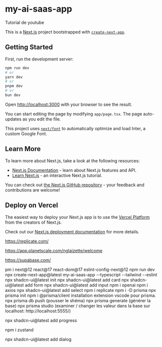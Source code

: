 # my-ai-saas-app
Tutorial de youtube

This is a [Next.js](https://nextjs.org/) project bootstrapped with [`create-next-app`](https://github.com/vercel/next.js/tree/canary/packages/create-next-app).

## Getting Started

First, run the development server:

```bash
npm run dev
# or
yarn dev
# or
pnpm dev
# or
bun dev
```

Open [http://localhost:3000](http://localhost:3000) with your browser to see the result.

You can start editing the page by modifying `app/page.tsx`. The page auto-updates as you edit the file.

This project uses [`next/font`](https://nextjs.org/docs/basic-features/font-optimization) to automatically optimize and load Inter, a custom Google Font.

## Learn More

To learn more about Next.js, take a look at the following resources:

- [Next.js Documentation](https://nextjs.org/docs) - learn about Next.js features and API.
- [Learn Next.js](https://nextjs.org/learn) - an interactive Next.js tutorial.

You can check out [the Next.js GitHub repository](https://github.com/vercel/next.js/) - your feedback and contributions are welcome!

## Deploy on Vercel

The easiest way to deploy your Next.js app is to use the [Vercel Platform](https://vercel.com/new?utm_medium=default-template&filter=next.js&utm_source=create-next-app&utm_campaign=create-next-app-readme) from the creators of Next.js.

Check out our [Next.js deployment documentation](https://nextjs.org/docs/deployment) for more details.

https://replicate.com/

https://app.planetscale.com/nglaizette/welcome

https://supabase.com/

pm i next@12 react@17 react-dom@17 eslint-config-next@12
npm run dev
npx create-next-app@latest my-ai-saas-app --typescript --tailwind --eslint
npx shadcn-ui@latest init
npx shadcn-ui@latest add card
npx shadcn-ui@latest add form
npx shadcn-ui@latest add input
npm i openai
npm i axios
npx shadcn-ui@latest add select
npm i replicate
npm i -D prisma
npx prisma init
npm i @prisma/client
installation extension vscode pour prisma.
npx prisma db push (pousser le shéma)
npx prisma generate (générer la base)
npx prisma studio (examiner /  changer les valeur dans la base sur localhost: http://localhost:5555/)

npx shadcn-ui@latest add progress

npm i zustand

npx shadcn-ui@latest add dialog